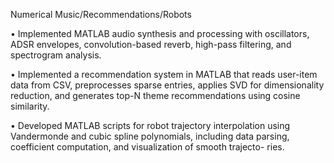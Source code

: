 Numerical Music/Recommendations/Robots

• Implemented MATLAB audio synthesis and processing with oscillators, ADSR envelopes,
convolution-based reverb, high-pass filtering, and spectrogram analysis.

• Implemented a recommendation system in MATLAB that reads user-item data from CSV, preprocesses sparse entries, applies SVD for dimensionality reduction, and generates top-N theme recommendations using cosine similarity.

• Developed MATLAB scripts for robot trajectory interpolation using Vandermonde and cubic spline
polynomials, including data parsing, coefficient computation, and visualization of smooth trajecto-
ries.
